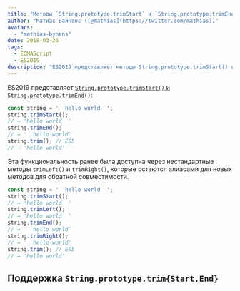 ```yaml
---
title: "Методы `String.prototype.trimStart` и `String.prototype.trimEnd`"
author: "Матиас Байненс ([@mathias](https://twitter.com/mathias))"
avatars:
  - "mathias-bynens"
date: 2018-03-26
tags:
  - ECMAScript
  - ES2019
description: "ES2019 представляет методы String.prototype.trimStart() и String.prototype.trimEnd()."
---
```

ES2019 представляет [`String.prototype.trimStart()` и `String.prototype.trimEnd()`](https://github.com/tc39/proposal-string-left-right-trim):

```js
const string = '  hello world  ';
string.trimStart();
// → 'hello world  '
string.trimEnd();
// → '  hello world'
string.trim(); // ES5
// → 'hello world'
```

Эта функциональность ранее была доступна через нестандартные методы `trimLeft()` и `trimRight()`, которые остаются алиасами для новых методов для обратной совместимости.

```js
const string = '  hello world  ';
string.trimStart();
// → 'hello world  '
string.trimLeft();
// → 'hello world  '
string.trimEnd();
// → '  hello world'
string.trimRight();
// → '  hello world'
string.trim(); // ES5
// → 'hello world'
```

<!--truncate-->
## Поддержка `String.prototype.trim{Start,End}`

<feature-support chrome="66 /blog/v8-release-66#string-trimming"
                 firefox="61"
                 safari="12"
                 nodejs="8"
                 babel="yes https://github.com/zloirock/core-js#ecmascript-string-and-regexp"></feature-support>
